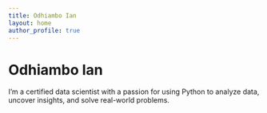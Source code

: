 ```yaml
---
title: Odhiambo Ian
layout: home
author_profile: true
---
```


# Odhiambo Ian

I’m a certified data scientist with a passion for using Python to analyze data, uncover insights, and solve real-world problems.
